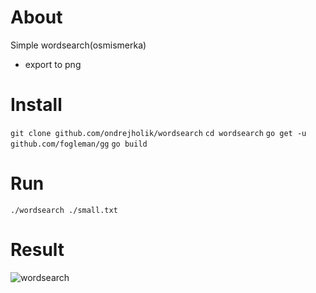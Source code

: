 # About
Simple wordsearch(osmismerka)
  - export to png

# Install 
  `git clone github.com/ondrejholik/wordsearch`
  `cd wordsearch`
  `go get -u github.com/fogleman/gg`
  `go build`
# Run
  `./wordsearch ./small.txt`

# Result
  ![wordsearch]("https://github.com/ondrejholik/wordsearch/blob/master/wordsearch.png?raw=true")




